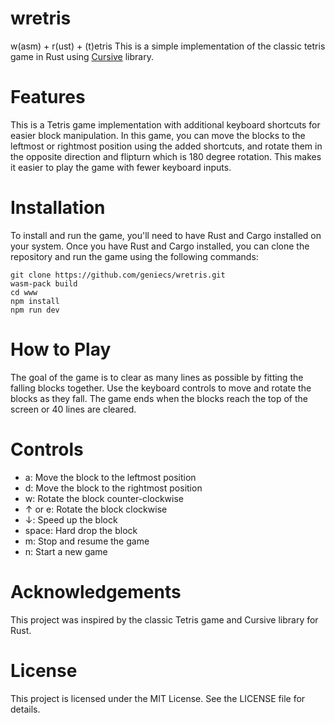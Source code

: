 # wretris
w(asm) + r(ust) + (t)etris 
This is a simple implementation of the classic tetris game in Rust using [Cursive](https://github.com/gyscos/cursive) library.

# Features
This is a Tetris game implementation with additional keyboard shortcuts for easier block manipulation. In this game, you can move the blocks to the leftmost or rightmost position using the added shortcuts, and rotate them in the opposite direction and flipturn which is 180 degree rotation. This makes it easier to play the game with fewer keyboard inputs.

# Installation
To install and run the game, you'll need to have Rust and Cargo installed on your system. Once you have Rust and Cargo installed, you can clone the repository and run the game using the following commands:

```
git clone https://github.com/geniecs/wretris.git
wasm-pack build
cd www
npm install
npm run dev
```

# How to Play
The goal of the game is to clear as many lines as possible by fitting the falling blocks together. Use the keyboard controls to move and rotate the blocks as they fall. The game ends when the blocks reach the top of the screen or 40 lines are cleared.

# Controls
* a: Move the block to the leftmost position
* d: Move the block to the rightmost position
* w: Rotate the block counter-clockwise
* ↑ or e: Rotate the block clockwise
* ↓: Speed up the block
* space: Hard drop the block
* m: Stop and resume the game
* n: Start a new game

# Acknowledgements
This project was inspired by the classic Tetris game and Cursive library for Rust.

# License
This project is licensed under the MIT License. See the LICENSE file for details.
